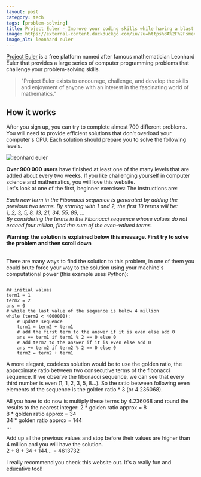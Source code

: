 ```yaml
---
layout: post
category: tech
tags: [problem-solving]
title: Project Euler - Improve your coding skills while having a blast
image: https://external-content.duckduckgo.com/iu/?u=https%3A%2F%2Fsmexyyweby.files.wordpress.com%2F2012%2F09%2Feuler_portrait.png%3Fw%3D630&f=1&nofb=1
image_alt: leonhard euler
---
```

<a target="_blank" href="https://projecteuler.net/">Project Euler</a> is a free platform named after famous mathematician Leonhard Euler that provides a large series of computer programming problems that challenge your problem-solving skills.

<blockquote>
<p>"Project Euler exists to encourage, challenge, and develop the skills and enjoyment of anyone with an interest in the fascinating world of mathematics."</p></blockquote>

## How it works 
After you sign up, you can try to complete almost 700 different problems. You will need to provide efficient solutions that don't overload your computer's CPU. Each solution should prepare you to solve the following levels.

![leonhard euler](https://upload.wikimedia.org/wikipedia/commons/d/d7/Leonhard_Euler.jpg)

**Over 900 000 users** have finished at least one of the many levels that are added about every two weeks. If you like challenging yourself in computer science and mathematics, you will love this website.
<br>
Let's look at one of the first, beginner exercises:
The instructions are:<br>

_Each new term in the Fibonacci sequence is generated by adding the previous two terms. By starting with 1 and 2, the first 10 terms will be:<br> 1, 2, 3, 5, 8, 13, 21, 34, 55, 89, ...<br> By considering the terms in the Fibonacci sequence whose values do not exceed four million, find the sum of the even-valued terms._


**Warning: the solution is explained below this message. First try to solve the problem and then scroll down** <br><br>

There are many ways to find the solution to this problem, in one of them you could brute force your way to the solution using your machine's computational power (this example uses Python):
<pre><code>
## initial values
term1 = 1
term2 = 2
ans = 0
# while the last value of the sequence is below 4 million
while (term2 < 4000000):
    # update sequence
    term1 = term2 + term1
    # add the first term to the answer if it is even else add 0
    ans += term1 if term1 % 2 == 0 else 0
    # add term2 to the answer if it is even else add 0
    ans += term2 if term2 % 2 == 0 else 0
    term2 = term2 + term1
</code></pre>

A more elegant, codeless solution would be to use the golden ratio, the approximate ratio between two consecutive terms of the fibonacci sequence. If we observe the fibonacci sequence, we can see that every third number is even (1, 1, 2, 3, 5, 8...). So the ratio between following even elements of the sequence is the golden ratio * 3 (or 4.236068).

All you have to do now is multiply these terms by 4.236068 and round the results to the nearest integer: 
2 * golden ratio approx = 8<br>
8 * golden ratio approx = 34 <br>
34 * golden ratio approx = 144 <br>
...

Add up all the previous values and stop before their values are higher than 4 million and you will have the solution.<br>
2 + 8 + 34 + 144... = 4613732

I really recommend you check this website out. It's a really fun and educative tool!
